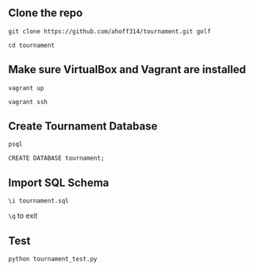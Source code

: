 ## Clone the repo

`git clone https://github.com/ahoff314/tournament.git golf`

`cd tournament`

## Make sure VirtualBox and Vagrant are installed

`vagrant up`

`vagrant ssh`

## Create Tournament Database

`psql`

`CREATE DATABASE tournament;`

## Import SQL Schema

`\i tournament.sql`

`\q` to exit

## Test

`python tournament_test.py`


